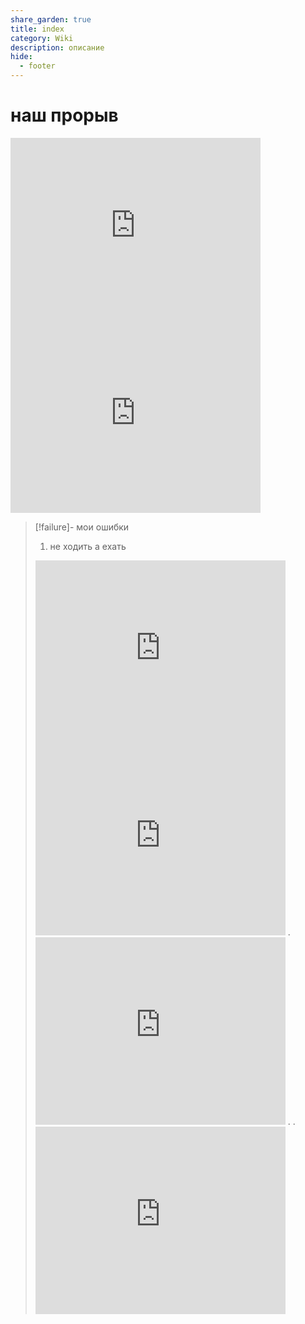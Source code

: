 ```yaml
---
share_garden: true
title: index
category: Wiki
description: описание 
hide:
  - footer
---
```

# наш прорыв




<iframe width="400" height="300" src="https://www.youtube-nocookie.com/embed/K_-yisWaxOk?controls=0&amp;start=10&end=20" title="что такое" frameborder="0" allow="accelerometer; clipboard-write; encrypted-media; gyroscope; web-share"></iframe>


<iframe width="400" height="300" src="https://www.youtube-nocookie.com/embed/K_-yisWaxOk?controls=0&amp;start=10&end=20" title="что такое" frameborder="0" allow="accelerometer; clipboard-write; encrypted-media; gyroscope; web-share" allowfullscreen></iframe>





> [!failure]- мои ошибки
> 1. не ходить а ехать
> <iframe width="400" height="300" src="https://www.youtube-nocookie.com/embed/K_-yisWaxOk?controls=0&amp;start=10&end=20" title="что такое" frameborder="0" allow="accelerometer; clipboard-write; encrypted-media; gyroscope; web-share" allowfullscreen></iframe>
> 
> <iframe width="400" height="300" src="https://www.youtube-nocookie.com/embed/K_-yisWaxOk?controls=0&amp;start=10&end=20" title="что такое" frameborder="0" allow="accelerometer; clipboard-write; encrypted-media; gyroscope; web-share"></iframe>
> .
> <iframe width="400" height="300" src="https://www.youtube-nocookie.com/embed/K_-yisWaxOk?controls=0&amp;start=10&end=20" title="что такое" frameborder="0" allow="accelerometer; clipboard-write; encrypted-media; gyroscope; web-share"></iframe>
> .
> .
> <iframe width="400" height="300" src="https://www.youtube-nocookie.com/embed/K_-yisWaxOk?controls=0&amp;start=10&end=20" title="что такое" frameborder="0" allow="accelerometer; clipboard-write; encrypted-media; gyroscope; web-share"></iframe>
> 

